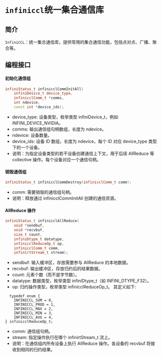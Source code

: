 
# `infiniccl`统一集合通信库

## 简介

  `InfiniCCL`：统一集合通信库，提供常用的集合通信功能，包括点对点、广播、聚合等。

## 编程接口
#### 初始化通信组

``` c++
infiniStatus_t infinicclCommInitAll(
    infiniDevice_t device_type,
    infinicclComm_t *comms,
    int ndevice,
    const int *device_ids);
```

- device_type: 设备类型，枚举类型 infiniDevice_t，例如 INFINI_DEVICE_NVIDIA。
- comms: 输出通信组句柄数组，长度为 ndevice。
- ndevice: 设备数量。
- device_ids: 设备 ID 数组，长度为 ndevice，每个 ID 对应 device_type 类型下的一个设备。
- 说明：为指定设备类型的若干设备创建通信上下文，用于后续 AllReduce 等 collective 操作。每个设备对应一个通信句柄。

#### 销毁通信组

``` c++
infiniStatus_t infinicclCommDestroy(infinicclComm_t comm);
```

- comm: 需要销毁的通信组句柄。
- 说明：释放通过 infinicclCommInitAll 创建的通信资源。

#### AllReduce 操作

``` c++
infiniStatus_t infinicclAllReduce(
    void *sendbuf,
    void *recvbuf,
    size_t count,
    infiniDtype_t datatype,
    infinicclReduceOp_t op,
    infinicclComm_t comm,
    infinirtStream_t stream);
```

- sendbuf: 输入缓冲区，存放需要参与 AllReduce 的本地数据。
- recvbuf: 输出缓冲区，存放归约后的结果数据。
- count: 元素个数（而不是字节数）。
- datatype: 数据类型，枚举类型 infiniDtype_t（如 INFINI_DTYPE_F32）。
- op: 归约操作类型，枚举类型 infinicclReduceOp_t。 
  其定义如下: 
```
  typedef enum {
    INFINICCL_SUM = 0,
    INFINICCL_PROD = 1,
    INFINICCL_MAX = 2,
    INFINICCL_MIN = 3,
    INFINICCL_AVG = 4,
} infinicclReduceOp_t;
```
- comm: 通信组句柄。
- stream: 指定操作执行在哪个 infinirtStream_t 流上。
- 说明：在通信组内所有设备上执行 AllReduce 操作。各设备的 recvbuf 将接收到相同的归约结果。
